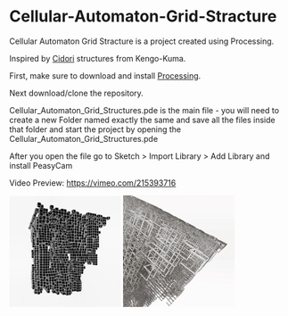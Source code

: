 # Cellular-Automaton-Grid-Stracture
Cellular Automaton Grid Stracture is a project created using Processing.

Inspired by [Cidori](https://gr.pinterest.com/afiqxmustafa/cidori/) structures from Kengo-Kuma.

First, make sure to download and install [Processing](https://processing.org/download/).

Next download/clone the repository.

Cellular_Automaton_Grid_Structures.pde is the main file - you will need to create a new Folder named exactly the same and save all the files inside that folder and start the project by opening the Cellular_Automaton_Grid_Structures.pde

After you open the file go to Sketch > Import Library > Add Library and install PeasyCam

Video Preview: https://vimeo.com/215393716

<img src="images/grid1.PNG" width="200"> <img src="images/grid2.PNG" width="200">


